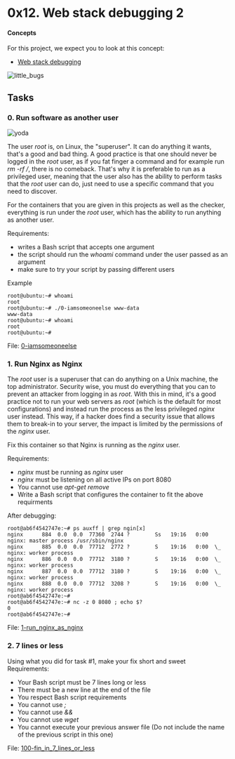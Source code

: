 # 0x12. Web stack debugging 2

#### Concepts
For this project, we expect you to look at this concept:
* [Web stack debugging]()

![little_bugs](https://s3.amazonaws.com/intranet-projects-files/holbertonschool-sysadmin_devops/287/99littlebugsinthecode-holberton.jpg)

## Tasks

### 0. Run software as another user

![yoda](https://s3.amazonaws.com/alx-intranet.hbtn.io/uploads/medias/2020/9/eaeff07a715ff880b1ceb8e863a1d141a74a7f85.png?X-Amz-Algorithm=AWS4-HMAC-SHA256&X-Amz-Credential=AKIARDDGGGOUSBVO6H7D%2F20231018%2Fus-east-1%2Fs3%2Faws4_request&X-Amz-Date=20231018T125931Z&X-Amz-Expires=86400&X-Amz-SignedHeaders=host&X-Amz-Signature=d4c345663dbac1395ab7fca64ed43584901bdf18fb79436aeced3706645f9ef4)

The user *root* is, on Linux, the "superuser". It can do anything it wants, that's a good and bad thing. A good practice is that one should never be logged in the *root* user, as if you fat finger a command and for example run *rm -rf /*, there is no comeback. That's why it is preferable to run as a privileged user, meaning that the user also has the ability to perform tasks that the *root* user can do, just need to use a specific command that you need to discover.

For the containers that you are given in this projects as well as the checker, everything is run under the *root* user, which has the ability to run anything as another user.

Requirements:
* writes a Bash script that accepts one argument
* the script should run the *whoami* command under the user passed as an argument
* make sure to try your script by passing different users

Example

```
root@ubuntu:~# whoami
root
root@ubuntu:~# ./0-iamsomeoneelse www-data
www-data
root@ubuntu:~# whoami
root
root@ubuntu:~#
```

File: [0-iamsomeoneelse](https://github.com/joshua-akuna/alx-system_engineering-devops/blob/master/0x12-web_stack_debugging_2/0-iamsomeoneelse)

### 1. Run Nginx as Nginx

The *root* user is a superuser that can do anything on a Unix machine, the top administrator. Security wise, you must do everything that you can to prevent an attacker from logging in as *root*. With this in mind, it's a good practice not to run your web servers as *root* (which is the default for most configurations) and instead run the process as the less privileged *nginx* user instead. This way, if a hacker does find a security issue that allows them to break-in to your server, the impact is limited by the permissions of the *nginx* user.

Fix this container so that Nginx is running as the *nginx* user.

Requirements:
* *nginx* must be running as *nginx* user
* *nginx* must be listening on all active IPs on port 8080
* You cannot use *apt-get remove*
* Write a Bash script that configures the container to fit the above requirments

After debugging:

```
root@ab6f4542747e:~# ps auxff | grep ngin[x]
nginx      884  0.0  0.0  77360  2744 ?        Ss   19:16   0:00 nginx: master process /usr/sbin/nginx
nginx      885  0.0  0.0  77712  2772 ?        S    19:16   0:00  \_ nginx: worker process
nginx      886  0.0  0.0  77712  3180 ?        S    19:16   0:00  \_ nginx: worker process
nginx      887  0.0  0.0  77712  3180 ?        S    19:16   0:00  \_ nginx: worker process
nginx      888  0.0  0.0  77712  3208 ?        S    19:16   0:00  \_ nginx: worker process
root@ab6f4542747e:~#
root@ab6f4542747e:~# nc -z 0 8080 ; echo $?
0
root@ab6f4542747e:~#
```

File: [1-run_nginx_as_nginx](https://github.com/joshua-akuna/alx-system_engineering-devops/blob/master/0x12-web_stack_debugging_2/1-run_nginx_as_nginx)

### 2. 7 lines or less
Using what you did for task #1, make your fix short and sweet
Requirements:
* Your Bash script must be 7 lines long or less
* There must be a new line at the end of the file
* You respect Bash script requirements
* You cannot use *;*
* You cannot use *&&*
* You cannot use *wget*
* You cannot execute your previous answer file (Do not include the name of the previous script in this one)

File: [100-fin_in_7_lines_or_less](https://github.com/joshua-akuna/alx-system_engineering-devops/blob/master/0x12-web_stack_debugging_2/100-fix_in_7_lines_or_less)
